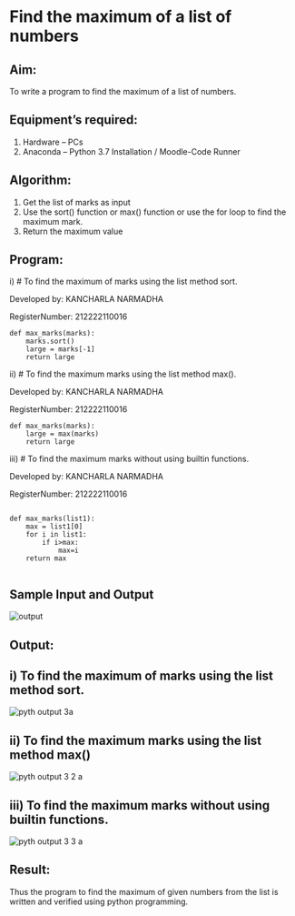 # Find the maximum of a list of numbers
## Aim:
To write a program to find the maximum of a list of numbers.
## Equipment’s required:
1.	Hardware – PCs
2.	Anaconda – Python 3.7 Installation / Moodle-Code Runner
## Algorithm:
1.	Get the list of marks as input
2.	Use the sort() function or max() function or use the for loop to find the maximum mark.
3.	Return the maximum value
## Program:

i)	# To find the maximum of marks using the list method sort.

Developed by: KANCHARLA NARMADHA

RegisterNumber: 212222110016
```
def max_marks(marks):
    marks.sort()
    large = marks[-1]
    return large
```

ii)	# To find the maximum marks using the list method max().

Developed by: KANCHARLA NARMADHA

RegisterNumber: 212222110016
```
def max_marks(marks):
    large = max(marks)
    return large
```

iii) # To find the maximum marks without using builtin functions.

Developed by: KANCHARLA NARMADHA

RegisterNumber: 212222110016
```

def max_marks(list1):
    max = list1[0]
    for i in list1:
        if i>max:
            max=i
    return max        


```
## Sample Input and Output
![output](./img/max_marks1.jpg) 

## Output:

## i) To find the maximum of marks using the list method sort.

![pyth output 3a](https://github.com/kancharlaNarmadha/FindMaximum/assets/119559316/39520969-66ad-4de5-be9e-1a1d72aadc11)




## ii) To find the maximum marks using the list method max()



![pyth output 3 2 a](https://github.com/kancharlaNarmadha/FindMaximum/assets/119559316/4ade6f1b-2cbb-4146-9daa-fdc79aaca8cd)




## iii) To find the maximum marks without using builtin functions.
 
![pyth output 3 3 a](https://github.com/kancharlaNarmadha/FindMaximum/assets/119559316/5534ee69-8b88-4754-a968-544169bc54ab)



## Result:
Thus the program to find the maximum of given numbers from the list is written and verified using python programming.
